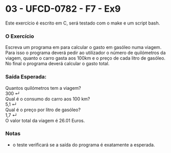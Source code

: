 # 03 - UFCD-0782 - F7 - Ex9
Este exercício é escrito em C, será testado com o make e um script bash.

### O Exercício
Escreva um programa em para calcular o gasto em gasóleo numa viagem. Para isso o
programa deverá pedir ao utilizador o número de quilómetros da viagem, quanto o carro
gasta aos 100km e o preço de cada litro de gasóleo. No final o programa deverá calcular o
gasto total.

### Saída Esperada:
Quantos quilómetros tem a viagem?  
300 ↵  
Qual é o consumo do carro aos 100 km?  
5,1 ↵  
Qual é o preço por litro de gasóleo?  
1,7 ↵  
O valor total da viagem é 26.01 Euros.  
 
### Notas
- o teste verificará se a saída do programa é exatamente a esperada.  
